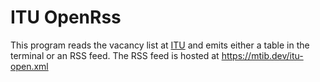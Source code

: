 # ITU OpenRss

This program reads the vacancy list at [ITU](https://en.itu.dk/about-itu/vacancies) and emits either a table in the terminal or an RSS feed. The RSS feed is hosted at https://mtib.dev/itu-open.xml